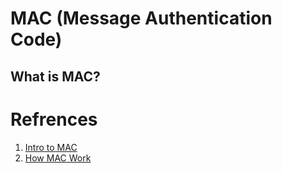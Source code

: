 # MAC (Message Authentication Code)

## What is MAC?


# Refrences
1.  [Intro to MAC](https://www.geeksforgeeks.org/message-authentication-codes/)
2. [How MAC Work](https://www.geeksforgeeks.org/how-message-authentication-code-works/)
